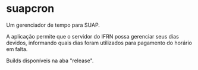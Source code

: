# suapcron
Um gerenciador de tempo para SUAP.

A aplicação permite que o servidor do IFRN possa gerenciar seus dias devidos,
informando quais dias foram utilizados para pagamento do horário em falta.

Builds disponíveis na aba "release".
